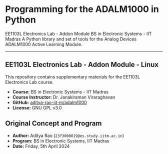 # Programming for the ADALM1000 in Python

EE1103L Electronics Lab - Addon Module BS in Electronic Systems - IIT Madras
A Python library and set of tools for the Analog Devices ADALM1000 Active Learning Module.

---

## EE1103L Electronics Lab - Addon Module - Linux
This repository contains supplementary materials for the EE1103L Electronics Lab course.

- **Course:** BS in Electronic Systems - IIT Madras
- **Course Instructor:** Dr. Janakiraman Viraraghavan
- **GitHub:** [aditya-rao-iit-m/adalm1000](https://github.com/aditya-rao-iit-m/adalm1000)
- **License:** GNU GPL v3.0

## Original Concept and Program
- **Author:** Aditya Rao (`23f3000019@es.study.iitm.ac.in`)
- **Program:** BS in Electronic Systems, IIT Madras
- **Date:** Friday, 5th April 2024
